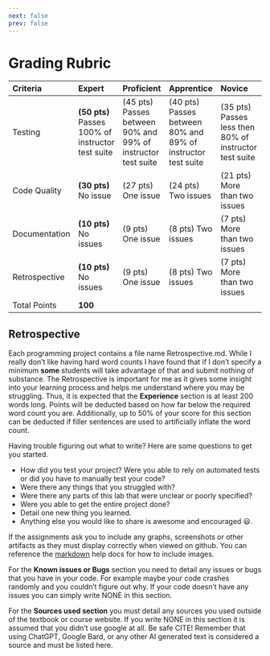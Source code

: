 ```yaml
---
next: false
prev: false
---
```


# Grading Rubric

| Criteria      | Expert                                            | Proficient                                                   | Apprentice                                                   | Novice                                                 | Unknown                            |
|:--------------|:--------------------------------------------------|:-------------------------------------------------------------|:-------------------------------------------------------------|:-------------------------------------------------------|:-----------------------------------|
| Testing       | **(50 pts)** Passes 100% of instructor test suite | (45 pts) Passes between 90% and 99% of instructor test suite | (40 pts) Passes between 80% and 89% of instructor test suite | (35 pts) Passes less then 80% of instructor test suite | (0 pts) Minimum standards not meet |
| Code Quality  | **(30 pts)** No issue                             | (27 pts) One issue                                           | (24 pts) Two issues                                          | (21 pts) More than two issues                          | (0 pts) Minimum standards not meet |
| Documentation | **(10 pts)** No issues                            | (9 pts) One issue                                            | (8 pts) Two issues                                           | (7 pts) More than two issues                           | (0 pts) Minimum standards not meet |
| Retrospective | **(10 pts)** No issues                            | (9 pts) One issue                                            | (8 pts) Two issues                                           | (7 pts) More than two issues                           | (0 pts) Minimum standards not meet |
| Total Points  | **100**                                                  |                                                              |                                                              |                                                        |                                    |


## Retrospective

Each programming project contains a file name Retrospective.md. While I really
don’t like having hard word counts I have found that if I don’t specify a
minimum **some** students will take advantage of that and submit nothing of
substance. The Retrospective is important for me as it gives some insight into
your learning process and helps me understand where you may be struggling. Thus,
it is expected that the **Experience** section is at least 200 words long.
Points will be deducted based on how far below the required word count you are.
Additionally, up to 50% of your score for this section can be deducted if filler
sentences are used to artificially inflate the word count.

Having trouble figuring out what to write? Here are some questions to get you
started.

- How did you test your project? Were you able to rely on automated tests or
  did you have to manually test your code?
- Were there any things that you struggled with?
- Were there any parts of this lab that were unclear or poorly specified?
- Were you able to get the entire project done?
- Detail one new thing you learned.
- Anything else you would like to share is awesome and encouraged 😃.

If the assignments ask you to include any graphs, screenshots or other artifacts
as they must display correctly when viewed on github. You can reference the
[markdown](https://docs.github.com/en/get-started/writing-on-github/getting-started-with-writing-and-formatting-on-github/basic-writing-and-formatting-syntax#images)
help docs for how to include images.

For the **Known issues or Bugs** section you need to detail any issues or bugs
that you have in your code. For example maybe your code crashes randomly and you
couldn’t figure out why. If your code doesn’t have any issues you can simply
write NONE in this section.

For the **Sources used section** you must detail any sources you used outside of
the textbook or course website. If you write NONE in this section it is assumed
that you didn’t use google at all. Be safe CITE! Remember that using ChatGPT,
Google Bard, or any other AI generated text is considered a source and must be
listed here.

<!--@include: ../../parts/rubric-boiler.md-->
